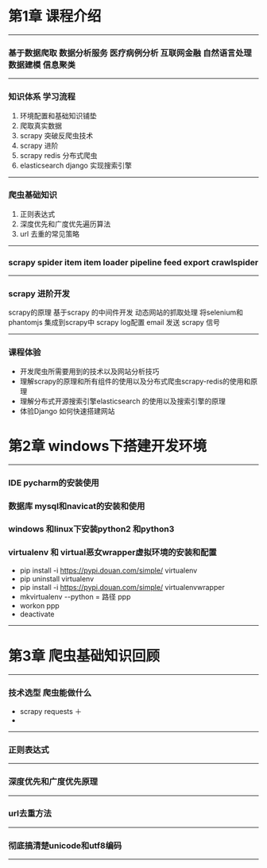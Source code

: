 # 第1章 课程介绍
***
### 基于数据爬取 数据分析服务 医疗病例分析 互联网金融 自然语言处理 数据建模 信息聚类
***
### 知识体系 学习流程
1. 环境配置和基础知识铺垫
2. 爬取真实数据
3. scrapy 突破反爬虫技术
4. scrapy 进阶
5. scrapy redis 分布式爬虫
6. elasticsearch  django 实现搜索引擎
***
### 爬虫基础知识
1. 正则表达式
2. 深度优先和广度优先遍历算法
3. url 去重的常见策略
***
### scrapy spider item item loader pipeline feed export crawlspider
***
### scrapy 进阶开发
scrapy的原理 
基于scrapy 的中间件开发
动态网站的抓取处理
将selenium和phantomjs 集成到scrapy中
scrapy log配置
email 发送
scrapy 信号
***
### 课程体验
* 开发爬虫所需要用到的技术以及网站分析技巧
* 理解scrapy的原理和所有组件的使用以及分布式爬虫scrapy-redis的使用和原理
* 理解分布式开源搜索引擎elasticsearch 的使用以及搜索引擎的原理
* 体验Django 如何快速搭建网站


# 第2章 windows下搭建开发环境
***
### IDE  pycharm的安装使用
### 数据库  mysql和navicat的安装和使用
### windows 和linux下安装python2 和python3
### virtualenv 和 virtual恶女wrapper虚拟环境的安装和配置
* pip install -i https://pypi.douan.com/simple/ virtualenv
* pip uninstall virtualenv
* pip install -i https://pypi.douan.com/simple/ virtualenvwrapper
* mkvirtualenv  --python = 路径 ppp     
* workon ppp 
* deactivate
***

# 第3章 爬虫基础知识回顾
***
### 技术选型 爬虫能做什么
* scrapy requests ＋　
* 

***
### 正则表达式
***
### 深度优先和广度优先原理
***
### url去重方法
***
### 彻底搞清楚unicode和utf8编码
***

